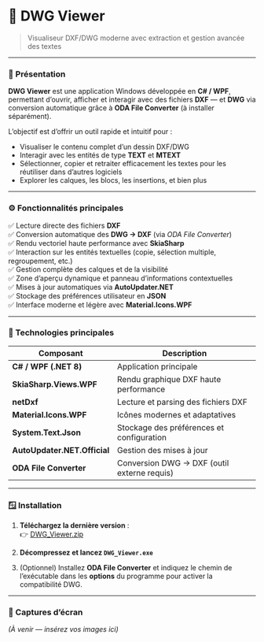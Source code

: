 # 🧭 DWG Viewer  
> Visualiseur DXF/DWG moderne avec extraction et gestion avancée des textes

---

### 📘 Présentation

**DWG Viewer** est une application Windows développée en **C# / WPF**, permettant d’ouvrir, afficher et interagir avec des fichiers **DXF** — et **DWG** via conversion automatique grâce à **ODA File Converter** (à installer séparément).

L’objectif est d’offrir un outil rapide et intuitif pour :
- Visualiser le contenu complet d’un dessin DXF/DWG  
- Interagir avec les entités de type **TEXT** et **MTEXT**  
- Sélectionner, copier et retraiter efficacement les textes pour les réutiliser dans d’autres logiciels  
- Explorer les calques, les blocs, les insertions, et bien plus  

---

### ⚙️ Fonctionnalités principales

✅ Lecture directe des fichiers **DXF**  
✅ Conversion automatique des **DWG → DXF** (via *ODA File Converter*)  
✅ Rendu vectoriel haute performance avec **SkiaSharp**  
✅ Interaction sur les entités textuelles (copie, sélection multiple, regroupement, etc.)  
✅ Gestion complète des calques et de la visibilité  
✅ Zone d’aperçu dynamique et panneau d’informations contextuelles  
✅ Mises à jour automatiques via **AutoUpdater.NET**  
✅ Stockage des préférences utilisateur en **JSON**  
✅ Interface moderne et légère avec **Material.Icons.WPF**

---

### 🧩 Technologies principales

| Composant | Description |
|------------|--------------|
| **C# / WPF (.NET 8)** | Application principale |
| **SkiaSharp.Views.WPF** | Rendu graphique DXF haute performance |
| **netDxf** | Lecture et parsing des fichiers DXF |
| **Material.Icons.WPF** | Icônes modernes et adaptatives |
| **System.Text.Json** | Stockage des préférences et configuration |
| **AutoUpdater.NET.Official** | Gestion des mises à jour |
| **ODA File Converter** | Conversion DWG → DXF (outil externe requis) |

---

### 🪟 Installation

1. **Téléchargez la dernière version** :  
   👉 [DWG_Viewer.zip](https://github.com/D-Chandelier/KGD_Updates/blob/main/DWG_Viewer/Latest/DWG_Viewer.zip)

2. **Décompressez et lancez `DWG_Viewer.exe`**

3. (Optionnel) Installez **ODA File Converter** et indiquez le chemin de l’exécutable dans les **options** du programme pour activer la compatibilité DWG.

---

### 📸 Captures d’écran

*(À venir — insérez vos images ici)*  

